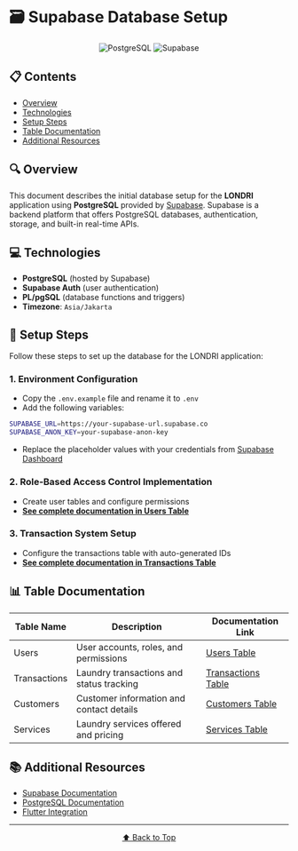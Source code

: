 # 🗃️ Supabase Database Setup

<div align="center">
  <img src="https://img.shields.io/badge/PostgreSQL-316192?style=for-the-badge&logo=postgresql&logoColor=white" alt="PostgreSQL"/>
  <img src="https://img.shields.io/badge/Supabase-3ECF8E?style=for-the-badge&logo=supabase&logoColor=white" alt="Supabase"/>
</div>

## 📋 Contents

- [Overview](#overview)
- [Technologies](#technologies)
- [Setup Steps](#setup-steps)
- [Table Documentation](#table-documentation)
- [Additional Resources](#additional-resources)

## 🔍 Overview

This document describes the initial database setup for the **LONDRI** application using
**PostgreSQL** provided by [Supabase](https://supabase.com/). Supabase is a backend platform that
offers PostgreSQL databases, authentication, storage, and built-in real-time APIs.

## 💻 Technologies

- **PostgreSQL** (hosted by Supabase)
- **Supabase Auth** (user authentication)
- **PL/pgSQL** (database functions and triggers)
- **Timezone**: `Asia/Jakarta`

## 🚀 Setup Steps

Follow these steps to set up the database for the LONDRI application:

### 1. Environment Configuration

- Copy the `.env.example` file and rename it to `.env`
- Add the following variables:

```bash
SUPABASE_URL=https://your-supabase-url.supabase.co
SUPABASE_ANON_KEY=your-supabase-anon-key
```

- Replace the placeholder values with your credentials from
  [Supabase Dashboard](https://supabase.com/dashboard/project/_/settings/api/)

### 2. Role-Based Access Control Implementation

- Create user tables and configure permissions
- **[See complete documentation in Users Table](./tables/users.md)**

### 3. Transaction System Setup

- Configure the transactions table with auto-generated IDs
- **[See complete documentation in Transactions Table](./tables/transactions.md)**

## 📊 Table Documentation

| Table Name   | Description                              | Documentation Link                             |
| ------------ | ---------------------------------------- | ---------------------------------------------- |
| Users        | User accounts, roles, and permissions    | [Users Table](./tables/users.md)               |
| Transactions | Laundry transactions and status tracking | [Transactions Table](./tables/transactions.md) |
| Customers    | Customer information and contact details | [Customers Table](./tables/customers.md)       |
| Services     | Laundry services offered and pricing     | [Services Table](./tables/services.md)         |

## 📚 Additional Resources

- [Supabase Documentation](https://supabase.com/docs)
- [PostgreSQL Documentation](https://www.postgresql.org/docs/)
- [Flutter Integration](https://supabase.com/docs/guides/getting-started/tutorials/with-flutter)

---

<div align="center">
  <a href="#">⬆️ Back to Top</a>
</div>
